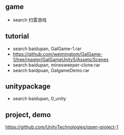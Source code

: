 ## game    
* search 扫雷游戏  

## tutorial  
* search baidupan, GalGame-1.rar  
* https://github.com/weimingtom/GalGame-1/tree/master/GalGameUnity5/Assets/Scenes  
* search baidupan, minesweeper-clone.rar  
* search baidpuan, GalgameDemo.rar  

## unitypackage  
* search baidupan, 0_unity  

## project, demo    
https://github.com/UnityTechnologies/open-project-1  
